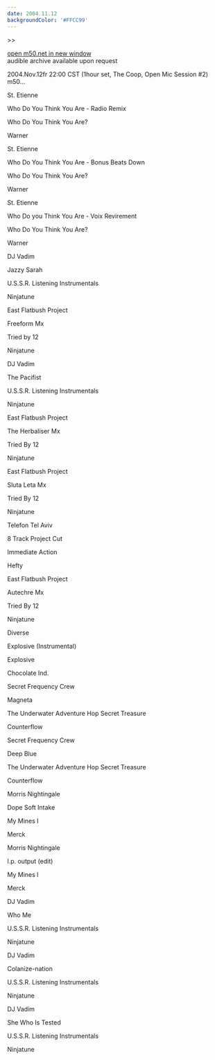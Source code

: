 ```yaml
---
date: 2004.11.12
backgroundColor: '#FFCC99'
---
```


\>>

[open m50.net in new window  
](http://m50.net/)audible archive available upon request

2004.Nov.12fr 22:00 CST (1hour set, The Coop, Open Mic Session #2) m50...

St. Etienne

Who Do You Think You Are - Radio Remix

Who Do You Think You Are?

Warner

St. Etienne

Who Do You Think You Are - Bonus Beats Down

Who Do You Think You Are?

Warner

St. Etienne

Who Do you Think You Are - Voix Revirement

Who Do You Think You Are?

Warner

DJ Vadim

Jazzy Sarah

U.S.S.R. Listening Instrumentals

Ninjatune

East Flatbush Project

Freeform Mx

Tried by 12

Ninjatune

DJ Vadim

The Pacifist

U.S.S.R. Listening Instrumentals

Ninjatune

East Flatbush Project

The Herbaliser Mx

Tried By 12

Ninjatune

East Flatbush Project

Sluta Leta Mx

Tried By 12

Ninjatune

Telefon Tel Aviv

8 Track Project Cut

Immediate Action

Hefty

East Flatbush Project

Autechre Mx

Tried By 12

Ninjatune

Diverse

Explosive (Instrumental)

Explosive

Chocolate Ind.

Secret Frequency Crew

Magneta

The Underwater Adventure Hop Secret Treasure

Counterflow

Secret Frequency Crew

Deep Blue

The Underwater Adventure Hop Secret Treasure

Counterflow

Morris Nightingale

Dope Soft Intake

My Mines I

Merck

Morris Nightingale

l.p. output (edit)

My Mines I

Merck

DJ Vadim

Who Me

U.S.S.R. Listening Instrumentals

Ninjatune

DJ Vadim

Colanize-nation

U.S.S.R. Listening Instrumentals

Ninjatune

DJ Vadim

She Who Is Tested

U.S.S.R. Listening Instrumentals

Ninjatune